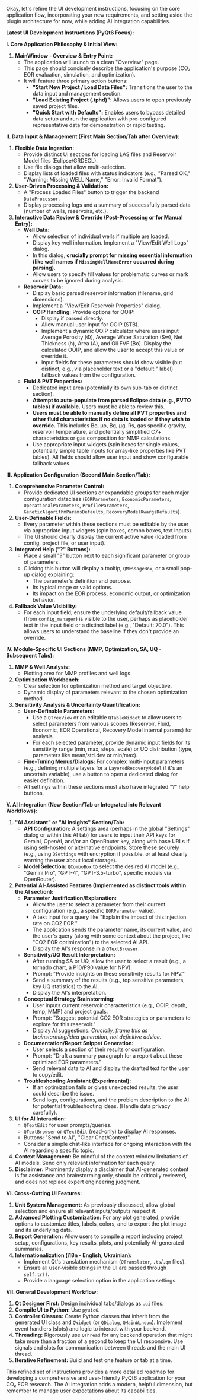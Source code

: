 Okay, let's refine the UI development instructions, focusing on the core application flow, incorporating your new requirements, and setting aside the plugin architecture for now, while adding AI integration capabilities.

**Latest UI Development Instructions (PyQt6 Focus):**

**I. Core Application Philosophy & Initial View:**

1.  **MainWindow - Overview & Entry Point:**
    *   The application will launch to a clean "Overview" page.
    *   This page should concisely describe the application's purpose (CO₂ EOR evaluation, simulation, and optimization).
    *   It will feature three primary action buttons:
        *   **"Start New Project / Load Data Files":** Transitions the user to the data input and management section.
        *   **"Load Existing Project (.tphd)":** Allows users to open previously saved project files.
        *   **"Quick Start with Defaults":** Enables users to bypass detailed data setup and run the application with pre-configured representative data for demonstration or rapid testing.

**II. Data Input & Management (First Main Section/Tab after Overview):**

1.  **Flexible Data Ingestion:**
    *   Provide distinct UI sections for loading LAS files and Reservoir Model files (Eclipse/GRDECL).
    *   Use file dialogs that allow multi-selection.
    *   Display lists of loaded files with status indicators (e.g., "Parsed OK," "Warning: Missing WELL Name," "Error: Invalid Format").
2.  **User-Driven Processing & Validation:**
    *   A "Process Loaded Files" button to trigger the backend `DataProcessor`.
    *   Display processing logs and a summary of successfully parsed data (number of wells, reservoirs, etc.).
3.  **Interactive Data Review & Override (Post-Processing or for Manual Entry):**
    *   **Well Data:**
        *   Allow selection of individual wells if multiple are loaded.
        *   Display key well information. Implement a "View/Edit Well Logs" dialog.
        *   In this dialog, **crucially prompt for missing essential information (like well names if `MissingWellNameError` occurred during parsing).**
        *   Allow users to specify fill values for problematic curves or mark curves to be ignored during analysis.
    *   **Reservoir Data:**
        *   Display basic parsed reservoir information (filename, grid dimensions).
        *   Implement a "View/Edit Reservoir Properties" dialog.
        *   **OOIP Handling:** Provide options for OOIP:
            *   Display if parsed directly.
            *   Allow manual user input for OOIP (STB).
            *   Implement a dynamic OOIP calculator where users input Average Porosity (Φ), Average Water Saturation (Sw), Net Thickness (h), Area (A), and Oil FVF (Bo). Display the calculated OOIP, and allow the user to accept this value or override it.
            *   Input fields for these parameters should show visible (but distinct, e.g., via placeholder text or a "default:" label) fallback values from the configuration.
    *   **Fluid & PVT Properties:**
        *   Dedicated input area (potentially its own sub-tab or distinct section).
        *   **Attempt to auto-populate from parsed Eclipse data (e.g., PVTO tables) if available.** Users must be able to review this.
        *   **Users must be able to manually define all PVT properties and other fluid characteristics if no data is loaded or if they wish to override.** This includes Bo, μo, Bg, μg, Rs, gas specific gravity, reservoir temperature, and potentially simplified C7+ characteristics or gas composition for MMP calculations.
        *   Use appropriate input widgets (spin boxes for single values, potentially simple table inputs for array-like properties like PVT tables). All fields should allow user input and show configurable fallback values.

**III. Application Configuration (Second Main Section/Tab):**

1.  **Comprehensive Parameter Control:**
    *   Provide dedicated UI sections or expandable groups for each major configuration dataclass (`EORParameters`, `EconomicParameters`, `OperationalParameters`, `ProfileParameters`, `GeneticAlgorithmParamsDefaults`, `RecoveryModelKwargsDefaults`).
2.  **User-Definable Fields:**
    *   Every parameter within these sections must be editable by the user via appropriate input widgets (spin boxes, combo boxes, text inputs).
    *   The UI should clearly display the current active value (loaded from config, project file, or user input).
3.  **Integrated Help ("?" Buttons):**
    *   Place a small "?" button next to each significant parameter or group of parameters.
    *   Clicking this button will display a tooltip, `QMessageBox`, or a small pop-up dialog explaining:
        *   The parameter's definition and purpose.
        *   Its typical range or valid options.
        *   Its impact on the EOR process, economic output, or optimization behavior.
4.  **Fallback Value Visibility:**
    *   For each input field, ensure the underlying default/fallback value (from `config_manager`) is visible to the user, perhaps as placeholder text in the input field or a distinct label (e.g., "Default: 70.0"). This allows users to understand the baseline if they don't provide an override.

**IV. Module-Specific UI Sections (MMP, Optimization, SA, UQ - Subsequent Tabs):**

1.  **MMP & Well Analysis:**
    *   Plotting area for MMP profiles and well logs.
2.  **Optimization Workbench:**
    *   Clear selection for optimization method and target objective.
    *   Dynamic display of parameters relevant to the chosen optimization method.
3.  **Sensitivity Analysis & Uncertainty Quantification:**
    *   **User-Definable Parameters:**
        *   Use a `QTreeView` or an editable `QTableWidget` to allow users to select parameters from various scopes (Reservoir, Fluid, Economic, EOR Operational, Recovery Model internal params) for analysis.
        *   For each selected parameter, provide dynamic input fields for its sensitivity range (min, max, steps, scale) or UQ distribution (type, parameters like mean/std.dev or min/max).
    *   **Fine-Tuning Menus/Dialogs:** For complex multi-input parameters (e.g., defining multiple layers for a `LayeredRecoveryModel` if it's an uncertain variable), use a button to open a dedicated dialog for easier definition.
    *   All settings within these sections must also have integrated "?" help buttons.

**V. AI Integration (New Section/Tab or Integrated into Relevant Workflows):**

1.  **"AI Assistant" or "AI Insights" Section/Tab:**
    *   **API Configuration:** A settings area (perhaps in the global "Settings" dialog or within this AI tab) for users to input their API keys for Gemini, OpenAI, and/or an OpenRouter key, along with base URLs if using self-hosted or alternative endpoints. Store these securely (e.g., using `QSettings` with encryption if possible, or at least clearly warning the user about local storage).
    *   **Model Selection:** `QComboBox` to select the desired AI model (e.g., "Gemini Pro", "GPT-4", "GPT-3.5-turbo", specific models via OpenRouter).
2.  **Potential AI-Assisted Features (Implemented as distinct tools within the AI section):**
    *   **Parameter Justification/Explanation:**
        *   Allow the user to select a parameter from their current configuration (e.g., a specific `EORParameter` value).
        *   A text input for a query like "Explain the impact of this injection rate on CO2 EOR."
        *   The application sends the parameter name, its current value, and the user's query (along with some context about the project, like "CO2 EOR optimization") to the selected AI API.
        *   Display the AI's response in a `QTextBrowser`.
    *   **Sensitivity/UQ Result Interpretation:**
        *   After running SA or UQ, allow the user to select a result (e.g., a tornado chart, a P10/P90 value for NPV).
        *   Prompt: "Provide insights on these sensitivity results for NPV."
        *   Send a summary of the results (e.g., top sensitive parameters, key UQ statistics) to the AI.
        *   Display the AI's interpretation.
    *   **Conceptual Strategy Brainstorming:**
        *   User inputs current reservoir characteristics (e.g., OOIP, depth, temp, MMP) and project goals.
        *   Prompt: "Suggest potential CO2 EOR strategies or parameters to explore for this reservoir."
        *   Display AI suggestions. *Crucially, frame this as brainstorming/idea generation, not definitive advice.*
    *   **Documentation/Report Snippet Generation:**
        *   User selects a section of their results or configuration.
        *   Prompt: "Draft a summary paragraph for a report about these optimized EOR parameters."
        *   Send relevant data to AI and display the drafted text for the user to copy/edit.
    *   **Troubleshooting Assistant (Experimental):**
        *   If an optimization fails or gives unexpected results, the user could describe the issue.
        *   Send logs, configurations, and the problem description to the AI for potential troubleshooting ideas. (Handle data privacy carefully).
3.  **UI for AI Interaction:**
    *   `QTextEdit` for user prompts/queries.
    *   `QTextBrowser` or `QTextEdit` (read-only) to display AI responses.
    *   Buttons: "Send to AI", "Clear Chat/Context".
    *   Consider a simple chat-like interface for ongoing interaction with the AI regarding a specific topic.
4.  **Context Management:** Be mindful of the context window limitations of AI models. Send only relevant information for each query.
5.  **Disclaimer:** Prominently display a disclaimer that AI-generated content is for assistance and brainstorming only, should be critically reviewed, and does not replace expert engineering judgment.

**VI. Cross-Cutting UI Features:**

1.  **Unit System Management:** As previously discussed, allow global selection and ensure all relevant inputs/outputs respect it.
2.  **Advanced Plotting Customization:** For any plot generated, provide options to customize titles, labels, colors, and to export the plot image and its underlying data.
3.  **Report Generation:** Allow users to compile a report including project setup, configurations, key results, plots, and potentially AI-generated summaries.
4.  **Internationalization (i18n - English, Ukrainian):**
    *   Implement Qt's translation mechanism (`QTranslator`, `.ts`/`.qm` files).
    *   Ensure all user-visible strings in the UI are passed through `self.tr()`.
    *   Provide a language selection option in the application settings.

**VII. General Development Workflow:**

1.  **Qt Designer First:** Design individual tabs/dialogs as `.ui` files.
2.  **Compile UI to Python:** Use `pyuic6`.
3.  **Controller Classes:** Create Python classes that inherit from the generated UI class and `QWidget` (or `QDialog`, `QMainWindow`). Implement event handlers (slots) and logic to interact with your backend.
4.  **Threading:** Rigorously use `QThread` for any backend operation that might take more than a fraction of a second to keep the UI responsive. Use signals and slots for communication between threads and the main UI thread.
5.  **Iterative Refinement:** Build and test one feature or tab at a time.

This refined set of instructions provides a more detailed roadmap for developing a comprehensive and user-friendly PyQt6 application for your CO₂ EOR research. The AI integration adds a modern, helpful dimension, but remember to manage user expectations about its capabilities.